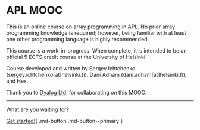 # APL MOOC

This is an online course on array programming in APL.
No prior array programming knowledge is required;
however, being familiar with at least one other programming language is highly recommended.

This course is a work-in-progress.
When complete, it is intended to be an official 5 ECTS credit course at the University of Helsinki.

Course developed and written by Sergey Ichtchenko (sergey.ichtchenko[at]helsinki.fi), Dani Adham (dani.adham[at]helsinki.fi), and Hex.

Thank you to [Dyalog Ltd.](https://dyalog.com) for collaborating on this MOOC.

---

What are you waiting for?

[Get started!](course/ch0/part1.md){ .md-button .md-button--primary }

